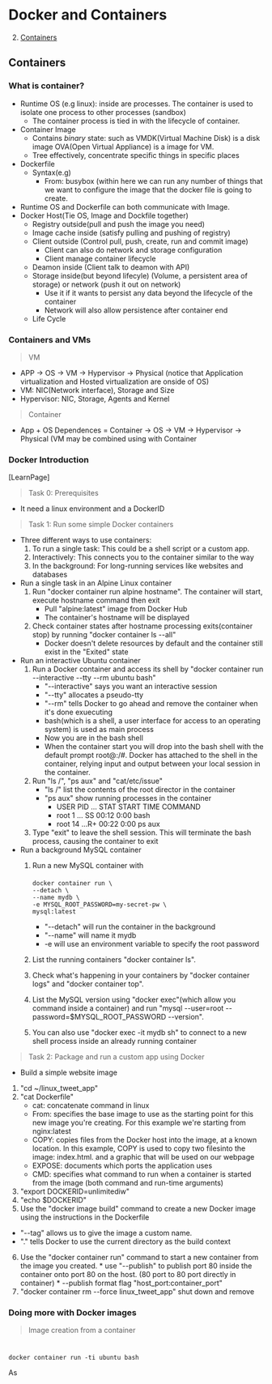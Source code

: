 <a name="menu"></a>
# Docker and Containers 
2. [Containers](#containers)

<a name ="containers"></a>
## Containers
### What is container?
* Runtime OS (e.g linux): inside are processes. The container is used to isolate one process to other processes (sandbox)
  * The container process is tied in with the lifecycle of container.
* Container Image
  * Contains *binary* state: such as VMDK(Virtual Machine Disk) is a disk image OVA(Open Virtual Appliance) is a image for VM.
  * Tree effectively, concentrate specific things in specific places
* Dockerfile
  * Syntax(e.g)
    * From: busybox (within here we can run any number of things that we want to configure the image that the docker file is going to create.
* Runtime OS and Dockerfile can both communicate with Image.
* Docker Host(Tie OS, Image and Dockfile together)
  * Registry outside(pull and push the image you need)
  * Image cache inside (satisfy pulling and pushing of registry)
  * Client outside (Control pull, push, create, run and commit image) 
    * Client can also do network and storage configuration
    * Client manage container lifecycle
  * Deamon inside (Client talk to deamon with API) 
  * Storage inside(but beyond lifecyle) (Volume, a persistent area of storage) or network (push it out on network)
    * Use it if it wants to persist any data beyond the lifecycle of the container
    * Network will also allow persistence after container end
  * Life Cycle 
### Containers and VMs
> VM  
  * APP -> OS -> VM -> Hypervisor -> Physical (notice that Application virtualization and Hosted virtualization are onside of OS)
  * VM: NIC(Network interface), Storage and Size  
  * Hypervisor: NIC, Storage, Agents and Kernel
  
> Container  
  * App + OS Dependences = Container -> OS -> VM -> Hypervisor -> Physical (VM may be combined using with Container  
### Docker Introduction
[LearnPage]
> Task 0: Prerequisites
  * It need a linux environment and a DockerID
> Task 1: Run some simple Docker containers
  * Three different ways to use containers:
    1. To run a single task: This could be a shell script or a custom app.
    2. Interactively: This connects you to the container similar to the way 
    3. In the background: For long-running services like websites and databases
  * Run a single task in an Alpine Linux container
    1. Run "docker container run alpine hostname". The container will start, execute hostname command then exit
        * Pull "alpine:latest" image from Docker Hub
        * The container's hostname will be displayed
    2. Check container states after hostname processing exits(container stop) by running "docker container ls --all"
        * Docker doesn't delete resources by default and the container still exist in the "Exited" state
  * Run an interactive Ubuntu container
    1. Run a Docker container and access its shell by "docker container run --interactive --tty --rm ubuntu bash"
        * "--interactive" says you want an interactive session
        * "--tty" allocates a pseudo-tty
        * "--rm" tells Docker to go ahead and remove the container when it's done exuecuting
        * bash(which is a shell, a user interface for access to an operating system) is used as main process
        * Now you are in the bash shell
        * When the container start you will drop into the bash shell with the default prompt root@<container id>:/#. Docker has attached to the shell in the container, relying input and output between your local session in the container.
    2. Run "ls /", "ps aux" and "cat/etc/issue"
        * "ls /" list the contents of the root director in the container
        * "ps aux" show running processes in the container
             * USER PID ... STAT START TIME COMMAND
             * root 1 ... SS 00:12 0:00 bash
             * root 14 ...R+ 00:22 0:00 ps aux
    3. Type "exit" to leave the shell session. This will terminate the bash process, causing the container to exit
  * Run a background MySQL container
    1. Run a new MySQL container with
       ####
           docker container run \
           --detach \
           --name mydb \
           -e MYSQL_ROOT_PASSWORD=my-secret-pw \
           mysql:latest
        * "--detach" will run the container in the background
        * "--name" will name it mydb
        * -e will use an environment variable to specify the root password

    2. List the running containers "docker container ls".
    3. Check what's happening in your containers by "docker container logs" and "docker container top".
    4. List the MySQL version using "docker exec"(which allow you command inside a container) and run "mysql --user=root --password=$MYSQL_ROOT_PASSWORD --version".
    5. You can also use "docker exec -it mydb sh" to connect to a new shell process inside an already running container
  > Task 2: Package and run a custom app using Docker  
  
  * Build a simple website image
  1. "cd ~/linux_tweet_app"
  2. "cat Dockerfile"
     * cat: concatenate command in linux
     * From: specifies the base image to use as the starting point for this new image you're creating. For this example we're starting from nginx:latest
     * COPY: copies files from the Docker host into the image, at a known location. In this example, COPY is used to copy two filesinto the image: index.html. and a graphic that will be used on our webpage
     * EXPOSE: documents which ports the application uses
     * CMD: specifies what command to run when a container is started from the image (both command and run-time arguments)
  3. "export DOCKERID=unlimitediw"
  4. "echo $DOCKERID"
  5. Use the "docker image build" command to create a new Docker image using the instructions in the Dockerfile
   * "--tag" allows us to give the image a custom name.
   * "." tells Docker to use the current directory as the build context
  6. Use the "docker container run" command to start a new container from the image you created.
    * use "--publish" to publish port 80 inside the container onto port 80 on the host. (80 port to 80 port directly in container)
    * --publish format flag "host_port:container_port"
  7. "docker container rm --force linux_tweet_app" shut down and remove
### Doing more with Docker images
> Image creation from a container  
#
    docker container run -ti ubuntu bash  
As

